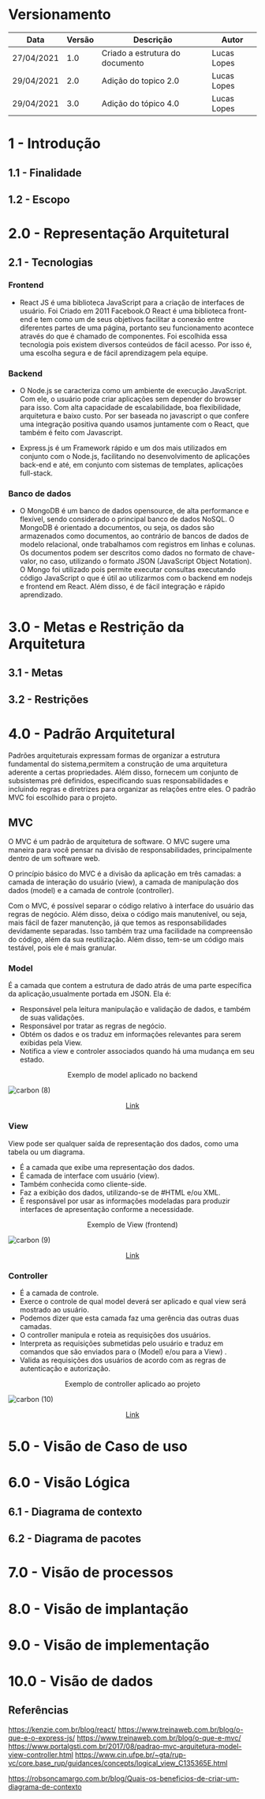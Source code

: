 
# Versionamento

| Data | Versão | Descrição | Autor |
|------|--------|-----------|-------|
| 27/04/2021 | 1.0 | Criado a estrutura do documento | Lucas Lopes |
| 29/04/2021 | 2.0 | Adição do topico 2.0 | Lucas Lopes |
| 29/04/2021 | 3.0 | Adição do tópico 4.0 | Lucas Lopes |




# 1 - Introdução



## 1.1 - Finalidade

## 1.2 - Escopo

# 2.0 - Representação  Arquitetural
## 2.1 - Tecnologias
### Frontend

* React JS é uma biblioteca JavaScript para a criação de interfaces de usuário. Foi Criado em 2011 Facebook.O React é uma biblioteca front-end e tem como um de seus objetivos facilitar a conexão entre diferentes partes de uma página, portanto seu funcionamento acontece através do que é chamado de componentes. Foi escolhida essa tecnologia pois existem diversos conteúdos de fácil acesso. Por isso é, uma escolha segura e de fácil aprendizagem pela equipe.


### Backend

* O Node.js se caracteriza como um ambiente de execução JavaScript. Com ele, o usuário pode criar aplicações sem depender do browser para isso. Com alta capacidade de escalabilidade, boa flexibilidade, arquitetura e baixo custo. Por ser baseada no javascript o que confere uma integração positiva quando usamos juntamente com o  React, que também é feito com Javascript.

*  Express.js é um Framework rápido e um dos mais utilizados em conjunto com o Node.js, facilitando no desenvolvimento de aplicações back-end e até, em conjunto com sistemas de templates, aplicações full-stack.


### Banco de dados

* O MongoDB é um banco de dados opensource, de alta performance e flexível, sendo considerado o principal banco de dados NoSQL. O MongoDB é orientado a documentos, ou seja, os dados são armazenados como documentos, ao contrário de bancos de dados de modelo relacional, onde trabalhamos com registros em linhas e colunas. Os documentos podem ser descritos como dados no formato de chave-valor, no caso, utilizando o formato JSON (JavaScript Object Notation). O Mongo foi utilizado pois permite executar consultas executando código JavaScript o que é útil ao utilizarmos com o backend em nodejs e frontend em React. Além disso, é de fácil integração e rápido aprendizado.

# 3.0 - Metas e Restrição da Arquitetura
## 3.1 - Metas
## 3.2 - Restrições


# 4.0 - Padrão Arquitetural

Padrões arquiteturais expressam formas de organizar a estrutura fundamental do sistema,permitem a construção de uma arquitetura aderente a certas propriedades. Além disso,  fornecem um conjunto de subsistemas pré definidos, especificando suas responsabilidades e incluindo regras e diretrizes para organizar as relações entre eles. O padrão MVC foi escolhido para o projeto.

## MVC

O MVC é um padrão de arquitetura de software. O MVC sugere uma maneira para você pensar na divisão de responsabilidades, principalmente dentro de um software web.

O princípio básico do MVC é a divisão da aplicação em três camadas: a camada de interação do usuário (view), a camada de manipulação dos dados (model) e a camada de controle (controller).

Com o MVC, é possível separar o código relativo à interface do usuário das regras de negócio. Além disso, deixa o código mais manutenível, ou seja, mais fácil de fazer manutenção, já que temos as responsabilidades devidamente separadas. Isso também traz uma facilidade na compreensão do código, além da sua reutilização. Além disso, tem-se um código mais testável, pois ele é mais granular.

### Model

É a camada que contem a estrutura de dado atrás de uma parte específica da aplicação,usualmente portada em JSON. Ela é:

- Responsável pela leitura manipulação e validação de dados, e também de suas validações.
- Responsável por tratar as regras de negócio.  
- Obtém os dados e os traduz em informações relevantes para serem exibidas pela View.
- Notifica a view e controler associados quando há uma mudança em seu estado. 

<p align="center"> Exemplo de model aplicado no backend </p> 

![carbon (8)](https://user-images.githubusercontent.com/38164895/116594835-09393800-a8f9-11eb-9a17-d26ad651bc4f.png)

<p align="center"> <a href="https://github.com/UnBArqDsw2020-2/2020.2_G4-Meubrecho-backend/blob/master/src/app/models/User.js"> Link</a> </p>


### View

View pode ser qualquer saída de representação dos dados, como uma tabela ou um diagrama.

- É a camada que exibe uma representação dos dados.
- É camada de interface com usuário (view).
- Também conhecida como cliente-side.
- Faz a exibição dos dados, utilizando-se de #HTML e/ou XML.
- É responsável por usar as informações modeladas para produzir interfaces de apresentação conforme a necessidade.

<p align="center"> Exemplo de View (frontend) </p> 

![carbon (9)](https://user-images.githubusercontent.com/38164895/116596592-ef98f000-a8fa-11eb-8b90-4b06a55ddbe3.png)


<p align="center"> <a href="https://github.com/UnBArqDsw2020-2/2020.2_G4-Meubrecho-frontend/blob/master/frontend/src/pages/Registro/index.js"> Link</a> </p>



### Controller

- É a camada de controle.
- Exerce o controle de qual model deverá ser aplicado e qual view será mostrado ao usuário.
- Podemos dizer que esta camada faz uma gerência das outras duas camadas.
- O controller manipula e roteia as requisições dos usuários.
- Interpreta as requisições submetidas pelo usuário e traduz em comandos que são enviados para o (Model) e/ou para a View) .
- Valida as requisições dos usuários de acordo com as regras de autenticação e autorização.


<p align="center"> Exemplo de controller aplicado ao projeto </p> 


![carbon (10)](https://user-images.githubusercontent.com/38164895/116599231-33412900-a8fe-11eb-98f5-c9d677fb3cf2.png)


<p align="center"> <a href="https://github.com/UnBArqDsw2020-2/2020.2_G4-Meubrecho-backend/blob/master/src/app/controllers/UserController.js"> Link</a> </p>



# 5.0 - Visão de Caso de uso


# 6.0 - Visão Lógica



## 6.1 - Diagrama de contexto




## 6.2 - Diagrama de pacotes

# 7.0 - Visão de processos

# 8.0 - Visão de implantação

# 9.0 - Visão de implementação

# 10.0 - Visão de dados




## Referências

https://kenzie.com.br/blog/react/
https://www.treinaweb.com.br/blog/o-que-e-o-express-js/
https://www.treinaweb.com.br/blog/o-que-e-mvc/
https://www.portalgsti.com.br/2017/08/padrao-mvc-arquitetura-model-view-controller.html
https://www.cin.ufpe.br/~gta/rup-vc/core.base_rup/guidances/concepts/logical_view_C135365E.html

https://robsoncamargo.com.br/blog/Quais-os-beneficios-de-criar-um-diagrama-de-contexto